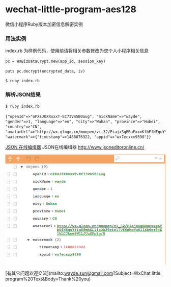 # wechat-little-program-aes128
微信小程序Ruby版本加密信息解密实例

### 用法实例

index.rb 为样例代码，使用前请将相关参数修改为您个人小程序相关信息

`pc = WXBizDataCrypt.new(app_id, session_key)`

`puts pc.decrypt(encrypted_data, iv)`

```
$ ruby index.rb
```

### 解析JSON结果

```
$ ruby index.rb

{"openId"=>"oPXsJ0XRxxxT-EC73Vm5B0aug", "nickName"=>"wayde", "gender"=>1, "language"=>"en", "city"=>"Wuhan", "province"=>"Hubei", "country"=>"CN", "avatarUrl"=>"http://wx.qlogo.cn/mmopen/vi_32/PiajxSqBRaExxxKfbEfNEquYYiaK8mhXLliaQA29cicl7Vf6mhoWuNllXh6er94K1kLCJkce6W1LJUuSPp2g/0", "watermark"=>{"timestamp"=>1488876922, "appid"=>"wx7ecxxx9398"}}
```

[JSON 在线编缉器](http://www.jsoneditoronline.cn/) JSON在线编缉器 http://www.jsoneditoronline.cn/

![JSON](./json.png)

[有其它问题欢迎交流](mailto:wayde.sun@gmail.com?Subject=WxChat little program%20Text&Body=Thank%20you)
